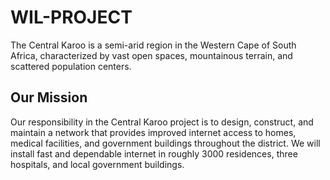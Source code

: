 # WIL-PROJECT
The Central Karoo is a semi-arid region in the Western Cape of South Africa, characterized by vast open spaces, mountainous terrain, and scattered population centers.
## Our Mission
Our responsibility in the Central Karoo project is to design, construct, and maintain a network that provides improved internet access to homes, medical facilities, and government buildings throughout the district. We will install fast and dependable internet in roughly 3000 residences, three hospitals, and local government buildings.
